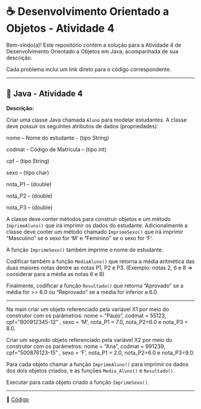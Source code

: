 # ☕ Desenvolvimento Orientado a Objetos - Atividade 4

Bem-vindo(a)! Este repositório contém a solução para a Atividade 4 de Desenvolvimento Orientado a Objetos em Java, acompanhada de sua descrição.  

Cada problema inclui um link direto para o código correspondente. 

---

## 📄 Java - Atividade 4
  
**Descrição:**

Criar uma classe Java chamada ```Aluno``` para modelar estudantes. A classe deve possuir os seguintes
atributos de dados (propriedades):

nome – Nome do estudante - (tipo String)

codmat - Código de Matrícula – (tipo int)

cpf – (tipo String)

sexo – (tipo char)

nota_P1 – (double)

nota_P2 – (double)

nota_P3 – (double)

A classe deve conter métodos para construir objetos e um método ```ImprimeAluno()``` que irá imprimir os
dados do estudante. Adicionalmente a classe deve conter um método chamado ```ImprimeSexo()``` que irá
imprimir “Masculino” se o sexo for ‘M’ e “Feminino” se o sexo for ‘F’.

A função ```ImprimeSexo()``` também imprime o nome do estudante.

Codificar também a função ```MediaAluno()``` que retorna a média aritmética das duas maiores notas dentre as
notas P1, P2 e P3. (Exemplo: notas 2, 6 e 8 => considerar para a média as notas 6 e 8)

Finalmente, codificar a função ```Resultado()``` que retorna “Aprovado” se a média for >= 6.0 ou “Reprovado”
se a média for inferior a 6.0.

---

Na main criar um objeto referenciado pela variável X1 por meio do construtor com os parâmetros: nome = “Paulo”, codmat = 55123, cpf=”800912345-12” , sexo = ‘M’, nota_P1 = 7.0, nota_P2=6.0 e nota_P3 = 8.0.
   
Criar um segundo objeto referenciado pela variável X2 por meio do construtor com os parâmetros: nome =
“Ana”, codmat = 991239, cpf=”500876123-15” , sexo = ‘F’, nota_P1 = 2.0, nota_P2=6.0 e nota_P3=9.0.

Para cada objeto chamar a função ```ImprimeAluno()``` para imprimir os dados dos dois objetos criados, e as
funções ```Media_Aluno()``` e ```Resultado()```.

Executar para cada objeto criado a função ```ImprimeSexo()```.

---

🔗 [Código](https://github.com/Miguel-Russo/Faculdade/tree/main/2%C2%B0%20Semestre%20-%202024_2/Desenvolvimento%20Orientado%20a%20Objetos/Atividade_4)
